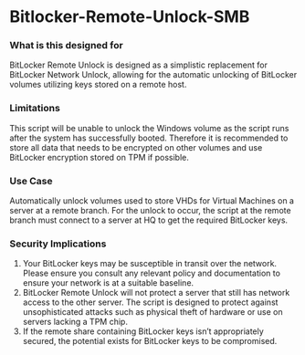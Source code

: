 # Bitlocker-Remote-Unlock-SMB
### What is this designed for
BitLocker Remote Unlock is designed as a simplistic replacement for BitLocker Network Unlock, allowing for the automatic unlocking of BitLocker volumes utilizing keys stored on a remote host.
### Limitations
This script will be unable to unlock the Windows volume as the script runs after the system has successfully booted. Therefore it is recommended to store all data that needs to be encrypted on other volumes and use BitLocker encryption stored on TPM if possible.
### Use Case
Automatically unlock volumes used to store VHDs for Virtual Machines on a server at a remote branch. For the unlock to occur, the script at the remote branch must connect to a server at HQ to get the required BitLocker keys.
### Security Implications
1.	Your BitLocker keys may be susceptible in transit over the network. Please ensure you consult any relevant policy and documentation to ensure your network is at a suitable baseline.
2.	BitLocker Remote Unlock will not protect a server that still has network access to the other server. The script is designed to protect against unsophisticated attacks such as physical theft of hardware or use on servers lacking a TPM chip.
3.	If the remote share containing BitLocker keys isn’t appropriately secured, the potential exists for BitLocker keys to be compromised.
